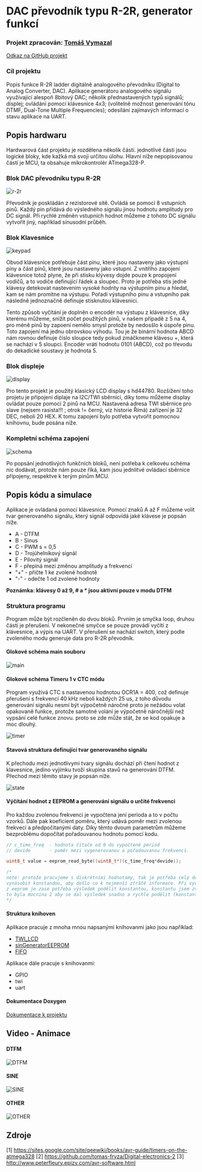 # DAC převodník typu R-2R, generator funkcí

### Projekt zpracován: [Tomáš Vymazal](https://github.com/vymaztom)

[Odkaz na GitHub projekt](https://github.com/vymaztom/Digital-electronics-2/tree/master/Labs/Projekt)

### Cíl projektu

Popis funkce R-2R ladder digitálně analogového převodníku (Digital to Analog Converter, DAC). Aplikace generátoru analogového signálu využívající alespoň 8bitový DAC; několik přednastavených typů signálů; displej; ovládání pomocí klávesnice 4x3; (volitelně možnost generování tónu DTMF, Dual-Tone Multiple Frequencies); odesílání zajímavých informací o stavu aplikace na UART.


## Popis hardwaru

Hardwarová část projektu je rozdělena několik částí. jednotlivé části jsou logické bloky, kde kažká má svoji určitou úlohu. Hlavní níže nepopisovanou částí je MCU, ta obsahuje mikrokontrolér ATmega328-P.

### Blok DAC převodníku typu R-2R
![r-2r](image/r-2r.png)

Převodník je poskládán z rezistorové sítě. Ovládá se pomocí 8 vstupních pinů. Každý pin přídává do výsledného signálu jinou hodnotu amplitudy pro DC signál. Při rychlé změněn vstupních hodnot můžeme z tohoto DC signálu vytvořit jiný, například sínusodní průběh.

### Blok Klavesnice
![keypad](image/klavesnice.png)

Obvod klávesnice potřebuje část pinu, které jsou nastaveny jako výstupní piny a část pinů, které jsou nastaveny jako vstupní. Z vnitřího zapojení klávesnice totož plyne, že při stisku klývesy dojde pouze k propojení vodičů, a to vodiče definující řádek a sloupec. Proto je potřeba stis jedné klávesy detekovat nastevením vysoké hodnty na výstupním pinu a hledat, kam se nám promítne na výstupu. Pořadí výstupního pinu a vstupního pak následně jednoznačně definuje stisknutou klávesnici.

Tento způsob vyčítání je doplněn o encodér na výstupu z klávesnice, díky kterému můžeme, snížit počet použitých pinů, v našem případě z 5 na 4, pro méně pinů by zapoení nemělo smysl protože by nedosšlo k úspoře pinu. Toto zapojení má jednu obrovskou výhodu. Tou je že binární hodnota ABCD nám rovnou definuje číslo sloupce tedy pokud zmáčkneme klávesu +, která se nachází v 5 sloupci. Encodér vrátí hodnotu 0101 (ABCD), což po třevodu do dekadické soustavy je hodnota 5.

### Blok displeje
![display](image/display.png)

Pro tento projekt je použitý klasický LCD display s hd44780. Rozšížení toho projetu je přípojení diplaje na I2C/TWI sběrnici, díky tomu můžeme display ovládat pouze pomocí 2 pinů na MCU. Nastavená adresa TWI sběrnice pro slave (nejsem rasista!!! ; otrok != černý, viz historie Římá) zařízení je 32 DEC, neboli 20 HEX. K tomu zapojení bylo potřeba vytvořit pomocnou knihovnu, bude posána níže.


### Kompletní schéma zapojení
![schema](image/schema.png)

Po popsání jednotlivých funkčních bloků, není potřeba k celkovéu schéma nic dodávat, protože nám pouze říká, kam jsou jednlitvé ovládací sběrnice přípojeny, respektve k terým pinům MCU.


## Popis kódu a simulace

Aplikace je ovládaná pomocí klávesnice. Pomocí znaků A až F můžeme volit tvar generovaného signálu, který signál odpovídá jaké klávese je popsán níže.

 * A - DTFM
 * B - Sinus
 * C - PWM s = 0,5
 * D - Trojúhelníkový signál
 * E - Pilovitý signál
 * F - přepíná mezi změnou amplitudy a frekvencí
 * "+" - přičte 1 ke zvolené hodnotě
 * "-" - odečte 1 od zvolené hodnoty

**Poznámka: klávesy 0 až 9, # a * jsou aktivní pouze v modu DTFM**

### Struktura programu

Program může být rozčleněn do dvou bloků. Prvním je smyčka loop, druhou částí je přerušení. V nekonečné smyčce se pouze provádí vyčítí z klávesnice, a výpis na UART. V přerušení se nachází switch, který podle zvoleného modu generuje data pro R-2R převodník.

#### Glokové schéma main souboru
![main](image/main.png)

#### Glokové schéma Timeru 1 v CTC módu

Program využívá CTC s nastavenou hodnotou OCR1A = 400, což definuje přerušení s frekvencí 40 kHz neboli každých 25 us, z toho důvodu generování signálu nesmí být výpočetně náročné proto je nežádou volat opakovaně funkce, protože samotné volání je výpočetně náročnější než vypsání celé funkce znovu. proto se zde může stát, že se kod opakuje a moc dlouhý.  

![timer](image/timer.png)

#### Stavová struktura definující tvar generovaného signálu

 K přechodu mezi jednotlívymi tvary signálu dochází při čtení hodnot z klavesnice, jedino vyjímku tvoží skupina stavů na generování DTFM. Přechod mezi těmito stavy je popsán níže.

![state](image/state2.png)

#### Výčítání hodnot z EEPROM a generování signálu o určité frekvenci

Pro každou zvolenou frekvenci je vypočtena jení perioda a to v počtu vzorků. Dále pak koeficient poměru, který udává poměr mezi zvolenou frekvecí a předpočítanými daty. Díky těmto dvoum parametrům můžeme bezproblému dopočítat pořadouvanou hodnotu pomocí kodu.

```c
// c_time_freq	- hodnota čítače od 0 do vypočtené period
// devide 		- poměr mezi vygenerovanou a pořadouvanou frekvencí.

uint8_t value = eeprom_read_byte((uint8_t*)(c_time_freq*devide));

/*
note: protože pracujeme s diskrétními hodnotamy, tak je potřeba celý devider
vynásobit konstandou, aby došlo co k nejmenší ztrátě informace. Při vyčítíní hodnoty
z eeprom je zase potřeba výsledek podělit konstantou, konstantu jsem zvolit tak aby
to byla mocnina 2 aby se dal výsledek snadno a rychle podělit (konstanta je 32)
*/
```  
#### Struktura knihoven

Aplikace pracuje z mnoha mnou napsanými knihovanmi jako jsou například:

* [TWI_LCD](https://github.com/vymaztom/Digital-electronics-2/blob/master/Labs/Projekt/library/TWI_LCD.c)
* [sinGeneratorEEPROM](https://github.com/vymaztom/Digital-electronics-2/blob/master/Labs/Projekt/library/sinGeneratorEEPROM.c)
* [FIFO](https://github.com/vymaztom/Digital-electronics-2/blob/master/Labs/Projekt/library/FIFO.c)

Aplikace dále pracuje s knihovanmi:

* GPIO
* twi
* uart

#### Dokumentace Doxygen

[Dokumentace k projektu](https://github.com/vymaztom/Digital-electronics-2/tree/master/Labs/Projekt/doc/html)

## Video - Animace

#### DTFM
![DTFM](image/DTFM.gif)

#### SINE
![SINE](image/SINE.gif)

#### OTHER
![OTHER](image/OTHER.gif)

## Zdroje

[1] https://sites.google.com/site/qeewiki/books/avr-guide/timers-on-the-atmega328
[2] https://github.com/tomas-fryza/Digital-electronics-2
[3] http://www.peterfleury.epizy.com/avr-software.html
